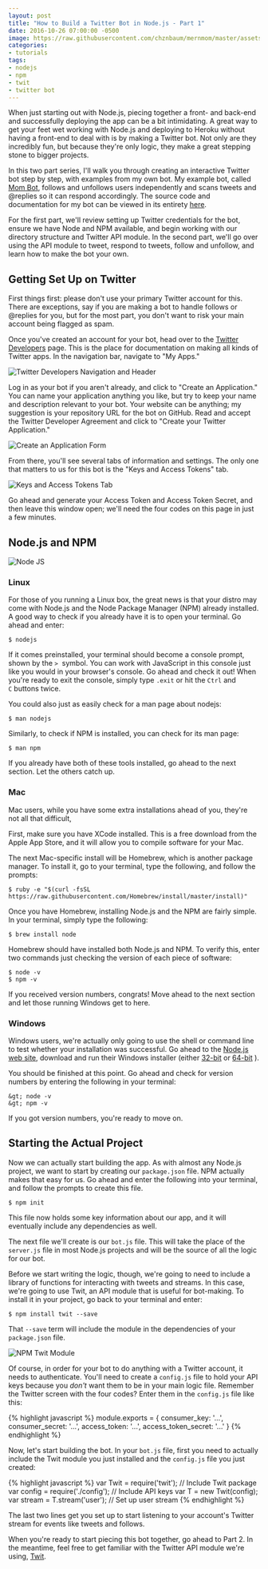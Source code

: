 ```yaml
---
layout: post
title: "How to Build a Twitter Bot in Node.js - Part 1"
date: 2016-10-26 07:00:00 -0500
image: https://raw.githubusercontent.com/chznbaum/mernmom/master/assets/Screenshot-from-2016-10-27-01-01-59.png
categories:
- tutorials
tags:
- nodejs
- npm
- twit
- twitter bot
---
```

When just starting out with Node.js, piecing together a front- and back-end and successfully deploying the app can be a bit intimidating. A great way to get your feet wet working with Node.js and deploying to Heroku without having a front-end to deal with is by making a Twitter bot. Not only are they incredibly fun, but because they're only logic, they make a great stepping stone to bigger projects.

In this two part series, I'll walk you through creating an interactive Twitter bot step by step, with examples from my own bot. My example bot, called [Mom Bot](https://twitter.com/the_mother_bot), follows and unfollows users independently and scans tweets and @replies so it can respond accordingly. The source code and documentation for my bot can be viewed in its entirety [here](https://github.com/chznbaum/the-mom-bot).

For the first part, we'll review setting up Twitter credentials for the bot, ensure we have Node and NPM available, and begin working with our directory structure and Twitter API module. In the second part, we'll go over using the API module to tweet, respond to tweets, follow and unfollow, and learn how to make the bot your own.

## Getting Set Up on Twitter ##

First things first: please don't use your primary Twitter account for this. There are exceptions, say if you are making a bot to handle follows or @replies for you, but for the most part, you don't want to risk your main account being flagged as spam.

Once you've created an account for your bot, head over to the [Twitter Developers](https://dev.twitter.com) page. This is the place for documentation on making all kinds of Twitter apps. In the navigation bar, navigate to "My Apps."

![Twitter Developers Navigation and Header](https://raw.githubusercontent.com/chznbaum/mernmom/master/assets/Screenshot-from-2016-10-27-00-38-04.png)

Log in as your bot if you aren't already, and click to "Create an Application." You can name your application anything you like, but try to keep your name and description relevant to your bot. Your website can be anything; my suggestion is your repository URL for the bot on GitHub. Read and accept the Twitter Developer Agreement and click to "Create your Twitter Application."

![Create an Application Form](https://raw.githubusercontent.com/chznbaum/mernmom/master/assets/create_an_application.jpg)

From there, you'll see several tabs of information and settings. The only one that matters to us for this bot is the "Keys and Access Tokens" tab.

![Keys and Access Tokens Tab](https://raw.githubusercontent.com/chznbaum/mernmom/master/assets/keys_and_access_tab.jpg)

Go ahead and generate your Access Token and Access Token Secret, and then leave this window open; we'll need the four codes on this page in just a few minutes.

## Node.js and NPM ##

![Node JS](https://raw.githubusercontent.com/chznbaum/mernmom/master/assets/Node.js_logo.png)

### Linux ###

For those of you running a Linux box, the great news is that your distro may come with Node.js and the Node Package Manager (NPM) already installed. A good way to check if you already have it is to open your terminal. Go ahead and enter:

    $ nodejs

If it comes preinstalled, your terminal should become a console prompt, shown by the `>`  symbol. You can work with JavaScript in this console just like you would in your browser's console. Go ahead and check it out! When you're ready to exit the console, simply type `.exit` or hit the `Ctrl` and `C` buttons twice.

You could also just as easily check for a man page about nodejs:

    $ man nodejs

Similarly, to check if NPM is installed, you can check for its man page:

    $ man npm

If you already have both of these tools installed, go ahead to the next section. Let the others catch up.

### Mac ###

Mac users, while you have some extra installations ahead of you, they're not all that difficult,

First, make sure you have XCode installed. This is a free download from the Apple App Store, and it will allow you to compile software for your Mac.

The next Mac-specific install will be Homebrew, which is another package manager. To install it, go to your terminal, type the following, and follow the prompts:

    $ ruby -e "$(curl -fsSL https://raw.githubusercontent.com/Homebrew/install/master/install)"

Once you have Homebrew, installing Node.js and the NPM are fairly simple. In your terminal, simply type the following:

    $ brew install node

Homebrew should have installed both Node.js and NPM. To verify this, enter two commands just checking the version of each piece of software:

    $ node -v
    $ npm -v

If you received version numbers, congrats! Move ahead to the next section and let those running Windows get to here.

### Windows ###

Windows users, we're actually only going to use the shell or command line to test whether your installation was successful. Go ahead to the [Node.js web site](https://nodejs.org/en/download/), download and run their Windows installer (either [32-bit](https://nodejs.org/dist/v4.6.1/node-v4.6.1-x86.msi) or [64-bit](https://nodejs.org/dist/v4.6.1/node-v4.6.1-x64.msi) ).

You should be finished at this point. Go ahead and check for version numbers by entering the following in your terminal:

    &gt; node -v
    &gt; npm -v

If you got version numbers, you're ready to move on.

## Starting the Actual Project ##

Now we can actually start building the app. As with almost any Node.js project, we want to start by creating our `package.json` file. NPM actually makes that easy for us. Go ahead and enter the following into your terminal, and follow the prompts to create this file.

    $ npm init

This file now holds some key information about our app, and it will eventually include any dependencies as well.

The next file we'll create is our `bot.js` file. This will take the place of the `server.js` file in most Node.js projects and will be the source of all the logic for our bot.

Before we start writing the logic, though, we're going to need to include a library of functions for interacting with tweets and streams. In this case, we're going to use Twit, an API module that is useful for bot-making. To install it in your project, go back to your terminal and enter:

    $ npm install twit --save

That `--save` term will include the module in the dependencies of your `package.json` file.

![NPM Twit Module](https://raw.githubusercontent.com/chznbaum/mernmom/master/assets/Screenshot-from-2016-10-27-01-00-43.png)

Of course, in order for your bot to do anything with a Twitter account, it needs to authenticate. You'll need to create a `config.js` file to hold your API keys because you *don't* want them to be in your main logic file. Remember the Twitter screen with the four codes? Enter them in the `config.js` file like this:

{% highlight javascript %}
module.exports = {
  consumer_key: '...',
  consumer_secret: '...',
  access_token: '...',
  access_token_secret: '...'
}
{% endhighlight %}

Now, let's start building the bot. In your `bot.js` file, first you need to actually include the Twit module you just installed and the `config.js` file you just created:

{% highlight javascript %}
var Twit = require('twit'); // Include Twit package
var config = require('./config'); // Include API keys
var T = new Twit(config);
var stream = T.stream('user'); // Set up user stream
{% endhighlight %}

The last two lines get you set up to start listening to your account's Twitter stream for events like tweets and follows.

When you're ready to start piecing this bot together, go ahead to Part 2. In the meantime, feel free to get familiar with the Twitter API module we're using, [Twit](https://github.com/ttezel/twit).